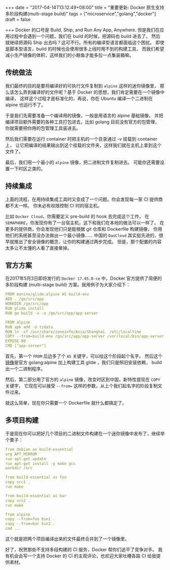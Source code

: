 +++
date = "2017-04-14T13:12:49+08:00"
title = "重要更新: Docker 原生支持多阶段构建(multi-stage build)"
tags = ["microservice","golang","docker"]
draft = false

+++
Docker 的口号是 Build, Ship, and Run Any App, Anywhere.
但是我们在应用过程中会遇到一个问题，我们在 build 的时候，把源码也 build 进去了。
然后就继续把源码 Ship 出去吗？这可不行。所有的编译型语言都面临这个困扰。
即使是脚本型语言，build 的时候也会使用很多上线时用不到的构建工具，
而我们希望减小生产镜像的体积，这样我们的小鲸鱼才能多拉一点集装箱嘛。

## 传统做法

我们最终的目的是要将编译好的可执行文件复制到 `alpine` 这样的迷你镜像里，
那么该怎么弄到编译好的文件呢？基于 Docker 的思想，我们肯定需要在一个镜像中编译，
这样这个过程才是标准化的，再说，你在 Ubuntu 编译一个二进制在 alpine 也运行不了。

于是我们先需要准备一个编译用的镜像，一般是用语言的 alpine 基础镜像，
并把编译项目额外需要的各种工具打包进去，比如 golang 目前没有官方的包管理，
你就需要把你用的包管理工具装进去。

然后我们需要在运行 container 时把主机的一个目录通过 -v 挂载到 container上，
让它把编译的结果输出到这个挂载的文件夹，这样我们就在主机上拿到这个文件了。

最后，我们用一个最小的 `alpine` 镜像，把二进制文件复制进去。
可能你还需要设置一下时区之类的。

## 持续集成

上面的流程，在用持续集成工具时又变成了一个问题。你会发现每一家 CI 提供商都不太一样。
你未必有权限控制 CI 时的宿主机。

比如 `Docker Cloud`，你需要定义 pre-build 的 hook 去完成这个工作，
在 `SEMAPHORE`，你发现你有了一台宿主机，这下和我们在本地的做法可以一样了。
在更多的提供商，你会发现他们只是能根据 git 仓库和 Dockerfile 构建镜像，
你用他们的系统甚至没办法做出一个最小镜像……
中国的 `DaoCloud` 其实挺先进的，很早就推出了安全镜像的概念，让你的构建通过两步完成。
但是，那个配置的内容太多让不太懂的人看了直接晕掉。

## 官方方案

在2017年5月3日即将发行的 `Docker 17.05.0-ce` 中，Docker 官方提供了简便的多阶段构建
(multi-stage build) 方案。我用例子为大家介绍下：

```yaml
FROM muninn/glide:alpine AS build-env
ADD . /go/src/app
WORKDIR /go/src/app
RUN glide install
RUN go build -v -o /go/src/app/app-server

FROM alpine
RUN apk add -U tzdata
RUN ln -sf /usr/share/zoneinfo/Asia/Shanghai  /etc/localtime
COPY --from=build-env /go/src/app/app-server /usr/local/bin/app-server
EXPOSE 80
CMD ["app-server"]
```

首先，第一个 `FROM` 后边多了个 `AS` 关键字，可以给这个阶段起个名字。
然后这个[镜像](https://github.com/hyacinthus/docker-glide/blob/master/Dockerfile.alpine)是官方
 golang:alpine 加上构建工具 glide ，我们只是照旧安装依赖， build 出一个二进制程序。

然后，第二部分用了官方的 `alpine` 镜像，改变时区到中国，新特性提现在 `COPY` 关键字，
它现在可以接受 `--from=` 这样的参数，从上个我们起名字的阶段复制文件过来。

就这么简单，现在你只需要一个 Dockerfile 就什么都搞定了。

## 多项目构建

于是现在你可以把好几个项目的二进制文件构建在一个迷你镜像中发布了，继续举个栗子：

```yaml
from debian as build-essential
arg APT_MIRROR
run apt-get update
run apt-get install -y make gcc
workdir /src

from build-essential as foo
copy src1 .
run make

from build-essential as bar
copy src2 .
run make

from alpine
copy --from=foo bin1 .
copy --from=bar bin2 .
cmd ...
```

这个就是把两个项目编译出来的文件最终合并到了一个镜像里。

好了，祝贺那些不支持多段构建的 CI 服务，Docker 帮你们追平了竞争对手。
我有机会会写一个支持 Docker 的 CI 的主观评论，也欢迎大家吐槽各路 CI 给我提供素材。
